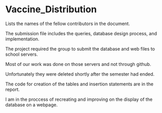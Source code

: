 # Vaccine_Distribution

Lists the names of the fellow contributors in the document. 

The submission file includes the queries, database design process, and implementation.

The project required the group to submit the database and web files to school servers. 

Most of our work was done on those servers and not through github.

Unfortunately they were deleted shortly after the semester had ended. 

The code for creation of the tables and insertion statements are in the report. 

I am in the proccess of recreating and improving on the display of the database on a webpage. 
